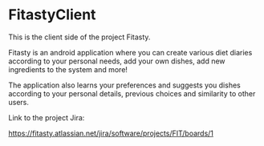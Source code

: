 # FitastyClient

This is the client side of the project Fitasty.

Fitasty is an android application where you can create various diet diaries according to your personal needs, add your own dishes, add new ingredients to the system and more!

The application also learns your preferences and suggests you dishes according to your personal details, previous choices and similarity to other users. 

Link to the project Jira:

https://fitasty.atlassian.net/jira/software/projects/FIT/boards/1
